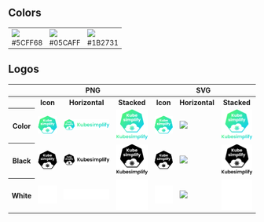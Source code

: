 ## Colors

<table>
    <tr>
        <td><img src="https://via.placeholder.com/400/5CFF68/000000?text=+" width="100"> <br>#5CFF68</td>
        <td><img src="https://via.placeholder.com/400/05CAFF/000000?text=+" width="100"> <br>#05CAFF</td>
        <td><img src="https://via.placeholder.com/400/1B2731/000000?text=+" width="100"> <br>#1B2731</td>
    </tr>
</table>

## Logos

<table>
    <tr>
        <th></th>
        <th colspan="3">PNG</th>
        <th colspan="3">SVG</th>
    </tr>
    <tr>
        <th></th>
        <th>Icon</th>
        <th>Horizontal</th>
        <th>Stacked</th>
        <th>Icon</th>
        <th>Horizontal</th>
        <th>Stacked</th>
    </tr>
    <tr>
        <th>Color</th>
        <td><img src="/assets/png/icon/color.png" width="100"></td>
        <td><img src="/assets/png/horizontal/color.png" width="275"></td>
        <td><img src="/assets/png/stacked/color.png" width="125"></td>
        <td><img src="/assets/svg/icon/color.svg" width="100"></td>
        <td><img src="/assets/svg/horizontal/color.svg" width="275"></td>
        <td><img src="/assets/svg/stacked/color.svg" width="125"></td>
    </tr>
    <tr>
        <th>Black</th>
        <td><img src="/assets/png/icon/black.png" width="100"></td>
        <td><img src="/assets/png/horizontal/black.png" width="275"></td>
        <td><img src="/assets/png/stacked/black.png" width="125"></td>
        <td><img src="/assets/svg/icon/black.svg" width="100"></td>
        <td><img src="/assets/svg/horizontal/black.svg" width="275"></td>
        <td><img src="/assets/svg/stacked/black.svg" width="125"></td>
    </tr>
    <tr>
        <th>White</th>
        <td><img src="/assets/png/icon/white.png" width="100"></td>
        <td><img src="/assets/png/horizontal/white.png" width="275"></td>
        <td><img src="/assets/png/stacked/white.png" width="125"></td>
        <td><img src="/assets/svg/icon/white.svg" width="100"></td>
        <td><img src="/assets/svg/horizontal/white.svg" width="275"></td>
        <td><img src="/assets/svg/stacked/white.svg" width="125"></td>
    </tr>
</table>
